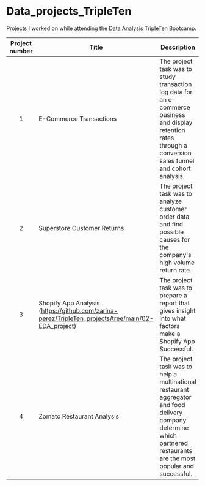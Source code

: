 # Data_projects_TripleTen
Projects I worked on while attending the Data Analysis TripleTen Bootcamp.


| Project number | Title | Description |
| :-----------: | ----------- |----------- |
| 1 |  E-Commerce Transactions | The project task was to study transaction log data for an e-commerce business and display retention rates through a conversion sales funnel and cohort analysis.|
| 2 |  Superstore Customer Returns | The project task was to analyze customer order data and find possible causes for the company's high volume return rate. |
| 3 | Shopify App Analysis (https://github.com/zarina-perez/TripleTen_projects/tree/main/02-EDA_project) | The project task was to prepare a report that gives insight into what factors make a Shopify App Successful. |
| 4 | Zomato Restaurant Analysis | The project task was to help a multinational restaurant aggregator and food delivery company determine which partnered restaurants are the most popular and successful. |
